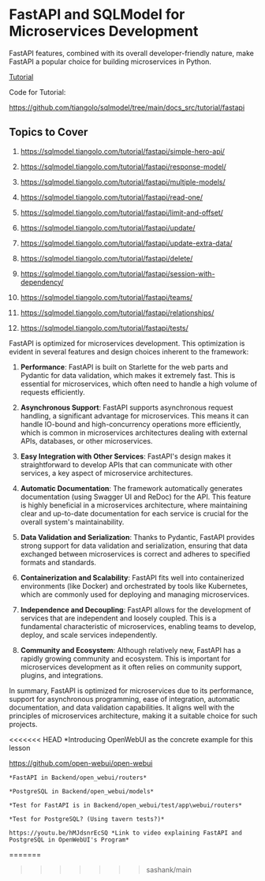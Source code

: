 # FastAPI and SQLModel for Microservices Development

FastAPI features, combined with its overall developer-friendly nature, make FastAPI a popular choice for building microservices in Python.

[Tutorial](https://sqlmodel.tiangolo.com/tutorial/fastapi/)

Code for Tutorial:

https://github.com/tiangolo/sqlmodel/tree/main/docs_src/tutorial/fastapi

## Topics to Cover

1. https://sqlmodel.tiangolo.com/tutorial/fastapi/simple-hero-api/

2. https://sqlmodel.tiangolo.com/tutorial/fastapi/response-model/

3. https://sqlmodel.tiangolo.com/tutorial/fastapi/multiple-models/

4. https://sqlmodel.tiangolo.com/tutorial/fastapi/read-one/

5. https://sqlmodel.tiangolo.com/tutorial/fastapi/limit-and-offset/

6. https://sqlmodel.tiangolo.com/tutorial/fastapi/update/

7. https://sqlmodel.tiangolo.com/tutorial/fastapi/update-extra-data/

8. https://sqlmodel.tiangolo.com/tutorial/fastapi/delete/

9. https://sqlmodel.tiangolo.com/tutorial/fastapi/session-with-dependency/

10. https://sqlmodel.tiangolo.com/tutorial/fastapi/teams/

11. https://sqlmodel.tiangolo.com/tutorial/fastapi/relationships/

12. https://sqlmodel.tiangolo.com/tutorial/fastapi/tests/


FastAPI is optimized for microservices development. This optimization is evident in several features and design choices inherent to the framework:

1. **Performance**: FastAPI is built on Starlette for the web parts and Pydantic for data validation, which makes it extremely fast. This is essential for microservices, which often need to handle a high volume of requests efficiently.

2. **Asynchronous Support**: FastAPI supports asynchronous request handling, a significant advantage for microservices. This means it can handle IO-bound and high-concurrency operations more efficiently, which is common in microservices architectures dealing with external APIs, databases, or other microservices.

3. **Easy Integration with Other Services**: FastAPI's design makes it straightforward to develop APIs that can communicate with other services, a key aspect of microservice architectures.

4. **Automatic Documentation**: The framework automatically generates documentation (using Swagger UI and ReDoc) for the API. This feature is highly beneficial in a microservices architecture, where maintaining clear and up-to-date documentation for each service is crucial for the overall system's maintainability.

5. **Data Validation and Serialization**: Thanks to Pydantic, FastAPI provides strong support for data validation and serialization, ensuring that data exchanged between microservices is correct and adheres to specified formats and standards.

6. **Containerization and Scalability**: FastAPI fits well into containerized environments (like Docker) and orchestrated by tools like Kubernetes, which are commonly used for deploying and managing microservices.

7. **Independence and Decoupling**: FastAPI allows for the development of services that are independent and loosely coupled. This is a fundamental characteristic of microservices, enabling teams to develop, deploy, and scale services independently.

8. **Community and Ecosystem**: Although relatively new, FastAPI has a rapidly growing community and ecosystem. This is important for microservices development as it often relies on community support, plugins, and integrations.

In summary, FastAPI is optimized for microservices due to its performance, support for asynchronous programming, ease of integration, automatic documentation, and data validation capabilities. It aligns well with the principles of microservices architecture, making it a suitable choice for such projects.



<<<<<<< HEAD
*Introducing OpenWebUI as the concrete example for this lesson

https://github.com/open-webui/open-webui

    *FastAPI in Backend/open_webui/routers*

    *PostgreSQL in Backend/open_webui/models*

    *Test for FastAPI is in Backend/open_webui/test/app\webui/routers*

    *Test for PostgreSQL? (Using tavern tests?)*
    
    https://youtu.be/hMJdsnrEcSQ *Link to video explaining FastAPI and PostgreSQL in OpenWebUI's Program*
=======
>>>>>>> sashank/main
